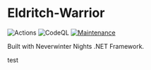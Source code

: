 # Eldritch-Warrior

![Actions](https://github.com/milliorn/nwn-module-eldritch-warrior/workflows/Actions/badge.svg)
![CodeQL](https://github.com/milliorn/nwn-module-dotnet/workflows/CodeQL/badge.svg)
[![Maintenance](https://img.shields.io/badge/Maintained%3F-yes-green.svg)](https://gitHub.com/milliorn/Eldritch-Warrior/graphs/commit-activity)

Built with Neverwinter Nights .NET Framework.

test